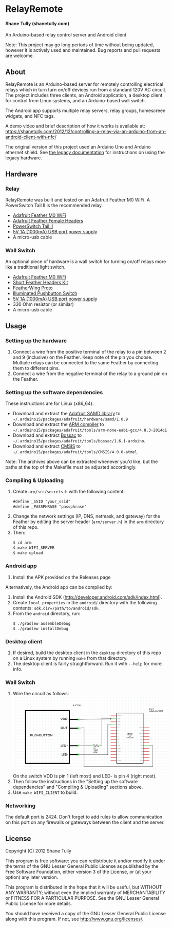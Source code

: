RelayRemote
===========

#### Shane Tully (shanetully.com)

An Arduino-based relay control server and Android client

Note: This project may go long periods of time without being updated, however it is actively used and maintained. Bug reports and pull requests are welcome.

## About

RelayRemote is an Arduino-based server for remotely controlling electrical relays which in turn turn on/off devices run from a standard 120V AC circuit. The project includes three clients, an Android application, a desktop client for control from Linux systems, and an Arduino-based wall switch.

The Android app supports multiple relay servers, relay groups, homescreen widgets, and NFC tags.

A demo video and brief description of how it works is available at: https://shanetully.com/2012/12/controlling-a-relay-via-an-arduino-from-an-android-client-with-nfc/

The original version of this project used an Arduino Uno and Arduino ethernet shield. See [the legacy documentation](arduino/docs/README.md) for instructions on using the legacy hardware.

## Hardware

### Relay

RelayRemote was built and tested on an Adafruit Feather M0 WiFi. A PowerSwitch Tail II is the recommended relay.

* [Adafruit Feather M0 WiFi](https://www.adafruit.com/products/3010)
* [Adafruit Feather Female Headers](https://www.adafruit.com/product/2886)
* [PowerSwitch Tail II](http://www.powerswitchtail.com/)
* [5V 1A (1000mA) USB port power supply](https://www.adafruit.com/products/501)
* A micro-usb cable

### Wall Switch

An optional piece of hardware is a wall switch for turning on/off relays more like a traditional light switch.

* [Adafruit Feather M0 WiFi](https://www.adafruit.com/products/3010)
* [Short Feather Headers Kit](https://www.adafruit.com/products/2940)
* [FeatherWing Proto](https://www.adafruit.com/products/2884)
* [Illuminated Pushbutton Switch](http://www.mouser.com/ProductDetail/VCC/CTHS15CIC05ONOFF/?qs=sGAEpiMZZMufv8JNQ5fVHWY5rHfF8YY%252brvRHU%252b5jXA4c%252b8xo7kTh0w%3d%3d)
* [5V 1A (1000mA) USB port power supply](https://www.adafruit.com/products/501)
* 330 Ohm resistor (or similar)
* A micro-usb cable

## Usage

### Setting up the hardware

1. Connect a wire from the positive terminal of the relay to a pin between 2 and 9 (inclusive) on the Feather. Keep note of the pin you choose. Multiple relays can be connected to the same Feather by connecting them to different pins.
1. Connect a wire from the negative terminal of the relay to a ground pin on the Feather.

### Setting up the software dependencies

These instructions are for Linux (x86_64).

* Download and extract the [Adafruit SAMD library](https://github.com/adafruit/arduino-board-index/raw/gh-pages/boards/adafruit-samd-1.0.9.tar.bz2) to `~/.arduino15/packages/adafruit/hardware/samd/1.0.9`
* Download and extract the [ARM compiler](http://downloads.arduino.cc/gcc-arm-none-eabi-4.8.3-2014q1-linux64.tar.gz) to `~/.arduino15/packages/adafruit/tools/arm-none-eabi-gcc/4.8.3-2014q1`
* Download and extract [Bossac](http://downloads.arduino.cc/bossac-1.6.1-arduino-x86_64-linux-gnu.tar.gz) to `~/.arduino15/packages/adafruit/tools/bossac/1.6.1-arduino`.
* Download and extract [CMSIS](http://downloads.arduino.cc/CMSIS-4.0.0.tar.bz2) to `~/.arduino15/packages/adafruit/tools/CMSIS/4.0.0-atmel`.

Note: The archives above can be extracted whenever you'd like, but the paths at the top of the Makefile must be adjusted accordingly.

### Compiling & Uploading

1. Create `arm/src/secrets.h` with the following content:
    ```
    #define _SSID "your_ssid"
    #define _PASSPHRASE "passphrase"
    ```
1. Change the network settings (IP, DNS, netmask, and gateway) for the Feather by editing the server header (`arm/server.h`) in the `arm` directory of this repo.
1. Then:
    ```
    $ cd arm
    $ make WIFI_SERVER
    $ make upload
    ```

### Android app

1. Install the APK provided on the Releases page

Alternatively, the Android app can be compiled by:

1. Install the Android SDK (http://developer.android.com/sdk/index.html).
1. Create `local.properties` in the `android/` directory with the following contents: `sdk.dir=/path/to/android/sdk`.
1. From the `android` directory, run:
    ```
    $ ./gradlew assembleDebug
    $ ./gradlew installDebug
    ```

### Desktop client

1. If desired, build the desktop client in the `desktop` directory of this repo on a Linux system by running `make` from that directory.
1. The desktop client is fairly straightforward. Run it with `--help` for more info.

### Wall Switch

1. Wire the circuit as follows:
    ![](/arm/docs/wiring.png?raw=true)
    On the switch VDD is pin 1 (left most) and LED- is pin 4 (right most).
1. Then follow the instructions in the "Setting up the software dependencies" and "Compiling & Uploading" sections above.
1. Use `make WIFI_CLIENT` to build.

### Networking

The default port is 2424. Don't forget to add rules to allow communication on this port on any firewalls or gateways between the client and the server.

## License

Copyright (C) 2012 Shane Tully

This program is free software: you can redistribute it and/or modify
it under the terms of the GNU Lesser General Public License as published by
the Free Software Foundation, either version 3 of the License, or
(at your option) any later version.

This program is distributed in the hope that it will be useful,
but WITHOUT ANY WARRANTY; without even the implied warranty of
MERCHANTABILITY or FITNESS FOR A PARTICULAR PURPOSE.  See the
GNU Lesser General Public License for more details.

You should have received a copy of the GNU Lesser General Public License
along with this program.  If not, see <http://www.gnu.org/licenses/>.
